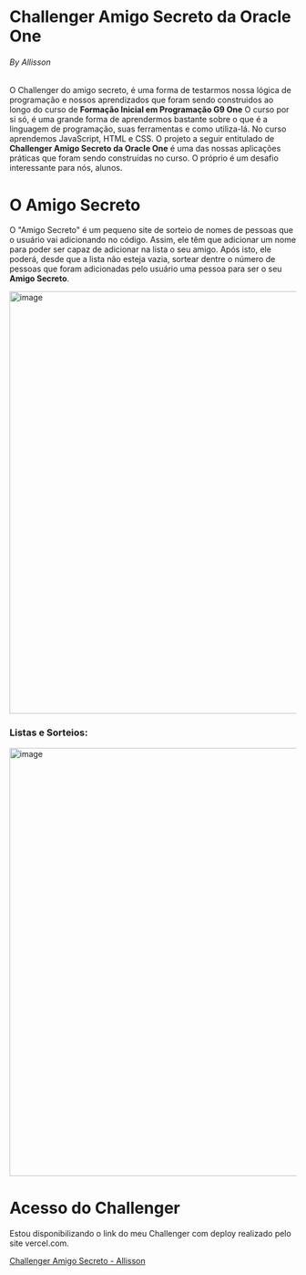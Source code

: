 <h1>Challenger Amigo Secreto da Oracle One</h1>
<h6>By Allisson</h6>
<p>
  O Challenger do amigo secreto, é uma forma de testarmos nossa lógica de programação e nossos aprendizados que foram sendo construidos ao longo do curso de <strong>Formação Inicial em Programação G9 One</strong>
  O curso por si só, é uma grande forma de aprendermos bastante sobre o que é a linguagem de programação, suas ferramentas e como utiliza-lá. No curso aprendemos JavaScript, HTML e CSS. O projeto a seguir 
  entitulado de <strong>Challenger Amigo Secreto da Oracle One</strong> é uma das nossas aplicações práticas que foram sendo construídas no curso. O próprio é um desafio interessante para nós, alunos.
</p>

<h1>O Amigo Secreto</h1>
<p>
  O "Amigo Secreto" é um pequeno site de sorteio de nomes de pessoas que o usuário vai adicionando no código. Assim, ele têm que adicionar um nome para poder ser capaz de adicionar na lista o seu amigo.
  Após isto, ele poderá, desde que a lista não esteja vazia, sortear dentre o número de pessoas que foram adicionadas pelo usuário uma pessoa para ser o seu <strong>Amigo Secreto</strong>.
</p>
<img width="1513" height="740" alt="image" src="https://github.com/user-attachments/assets/a57cfbdd-d053-46d7-8d28-15ab25f563de" alt="Página Inicial do Amigo Secreto" />

<h3>Listas e Sorteios:</h3>
<img width="1444" height="750" alt="image" src="https://github.com/user-attachments/assets/81c06d8c-b704-4d67-aced-e8f48e545214" />

<h1>Acesso do Challenger</h1>
<p>Estou disponibilizando o link do meu Challenger com deploy realizado pelo site vercel.com.</p>
<a href="https://allisson-challenger-amigo-secreto-oracle-one.vercel.app">Challenger Amigo Secreto - Allisson</a>
